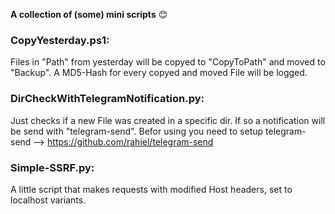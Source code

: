 **A collection of (some) mini scripts** :blush:
  
    
### CopyYesterday.ps1:  
Files in "Path" from yesterday will be copyed to "CopyToPath" and moved to "Backup".
A MD5-Hash for every copyed and moved File will be logged. 

### DirCheckWithTelegramNotification.py:
Just checks if a new File was created in a specific dir. If so a notification will be send with "telegram-send".
Befor using you need to setup telegram-send --> https://github.com/rahiel/telegram-send

### Simple-SSRF.py:
A little script that makes requests with modified Host headers, set to localhost variants.
